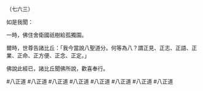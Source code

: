 （七六三）

如是我聞：

一時，佛住舍衛國祇樹給孤獨園。

爾時，世尊告諸比丘：「我今當說八聖道分。何等為八？謂正見、正志、正語、正業、正命、正方便、正念、正定。」

佛說此經已，諸比丘聞佛所說，歡喜奉行。



#八正道
#八正道
#八正道
#八正道
#八正道
#八正道
#八正道
#八正道
